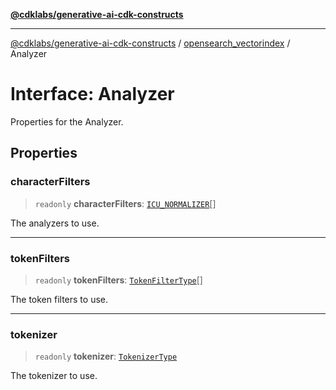 [**@cdklabs/generative-ai-cdk-constructs**](../../../../README.md)

***

[@cdklabs/generative-ai-cdk-constructs](../../../../README.md) / [opensearch\_vectorindex](../README.md) / Analyzer

# Interface: Analyzer

Properties for the Analyzer.

## Properties

### characterFilters

> `readonly` **characterFilters**: [`ICU_NORMALIZER`](../../opensearchserverless/enumerations/CharacterFilterType.md#icu_normalizer)[]

The analyzers to use.

***

### tokenFilters

> `readonly` **tokenFilters**: [`TokenFilterType`](../../opensearchserverless/enumerations/TokenFilterType.md)[]

The token filters to use.

***

### tokenizer

> `readonly` **tokenizer**: [`TokenizerType`](../../opensearchserverless/enumerations/TokenizerType.md)

The tokenizer to use.
